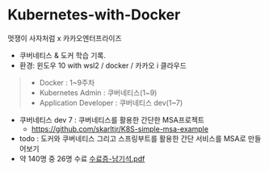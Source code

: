 # Kubernetes-with-Docker
멋쟁이 사자처럼 x 카카오엔터프라이즈 
- 쿠버네티스 &amp; 도커 학습 기록.
- 환경: 윈도우 10 with wsl2  / docker / 카카오 i 클라우드

>- Docker : 1~9주차
>- Kubernetes Admin : 쿠버네티스(1~9)
>- Application Developer : 쿠버네티스 dev(1~7)


- 쿠버네티스 dev 7 : 쿠버네티스를 활용한 간단한 MSA프로젝트
  - https://github.com/skarltjr/K8S-simple-msa-example
- todo : 도커와 쿠버네티스 그리고 스프링부트를 활용한 간단 서비스를 MSA로 만들어보기 
- 약 140명 중 26명 수료 [수료증-남기석.pdf](https://github.com/skarltjr/Kubernetes-with-Docker/files/7943569/-.pdf)
